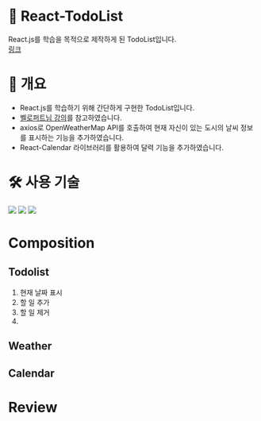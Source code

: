 # 📅 React-TodoList
React.js를 학습을 목적으로 제작하게 된 TodoList입니다.  
[링크](https://eomdh.github.io/todolist/)

# 📄 개요
* React.js를 학습하기 위해 간단하게 구현한 TodoList입니다.
* [벨로퍼트님 강의](https://react.vlpt.us/mashup-todolist/)를 참고하였습니다.
* axios로 OpenWeatherMap API를 호출하여 현재 자신이 있는 도시의 날씨 정보를 표시하는 기능을 추가하였습니다.
* React-Calendar 라이브러리를 활용하여 달력 기능을 추가하였습니다.

# 🛠 사용 기술
<img src="https://img.shields.io/badge/javascript-F7DF1E?style=for-the-badge&logo=javascript&logoColor=black"> <img src="https://img.shields.io/badge/react-61DAFB?style=for-the-badge&logo=react&logoColor=black"> <img src="https://img.shields.io/badge/styledcomponents-DB7093?style=for-the-badge&logo=styledcomponents&logoColor=black"> 

# Composition
## Todolist
1. 현재 날짜 표시
2. 할 일 추가
3. 할 일 제거
4. 
## Weather
## Calendar

# Review
